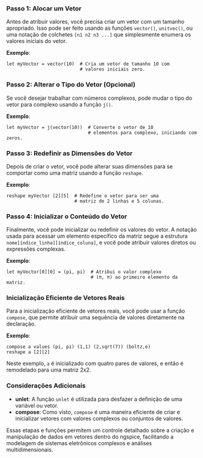### Passo 1: Alocar um Vetor

Antes de atribuir valores, você precisa criar um vetor com
um tamanho apropriado. Isso pode ser feito usando as funções
`vector()`, `unitvec()`, ou uma notação de colchetes `[n1 n2
n3 ...]` que simplesmente enumera os valores iniciais do vetor.

**Exemplo**:

```ngspice
let myVector = vector(10)  # Cria um vetor de tamanho 10 com
                           # valores iniciais zero.
```

### Passo 2: Alterar o Tipo do Vetor (Opcional)

Se você desejar trabalhar com números complexos, pode mudar
o tipo do vetor para complexo usando a função `j()`.

**Exemplo**:

```ngspice
let myVector = j(vector(10))  # Converte o vetor de 10
                              # elementos para complexo, iniciando com zeros.
```

### Passo 3: Redefinir as Dimensões do Vetor

Depois de criar o vetor, você pode alterar suas dimensões
para se comportar como uma matriz usando a função `reshape`.

**Exemplo**:

```ngspice
reshape myVector [2][5]  # Redefine o vetor para ser uma
                         # matriz de 2 linhas e 5 colunas.
```

### Passo 4: Inicializar o Conteúdo do Vetor

Finalmente, você pode inicializar ou redefinir os
valores do vetor. A notação usada para acessar
um elemento específico da matriz segue a estrutura
`nome[índice_linha][índice_coluna]`, e você pode atribuir
valores diretos ou expressões complexas.

**Exemplo**:

```ngspice
let myVector[0][0] = (pi, pi)  # Atribui o valor complexo
                               # (π, π) ao primeiro elemento da matriz.
```

### Inicialização Eficiente de Vetores Reais

Para a inicialização eficiente de vetores reais, você pode
usar a função `compose`, que permite atribuir uma sequência
de valores diretamente na declaração.

**Exemplo**:

```ngspice
compose a values (pi, pi) (1,1) (2,sqrt(7)) (boltz,e)
reshape a [2][2]
```

Neste exemplo, `a` é inicializado com quatro pares de valores,
e então é remodelado para uma matriz 2x2.

### Considerações Adicionais

- **unlet**: A função `unlet` é utilizada para desfazer
  a definição de uma variável ou vetor.
- **compose**: Como visto, `compose` é uma maneira eficiente
  de criar e inicializar vetores com valores complexos ou
  conjuntos de valores.

Essas etapas e funções permitem um controle detalhado sobre
a criação e manipulação de dados em vetores dentro do
ngspice, facilitando a modelagem de sistemas eletrônicos
complexos e análises multidimensionais.
